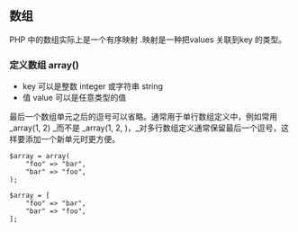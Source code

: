 ## 数组

PHP 中的数组实际上是一个有序映射 .映射是一种把values 关联到key 的类型。

### **定义数组 array\(\)**

* key 可以是整数 integer 或字符串 string 
* 值 value 可以是任意类型的值

最后一个数组单元之后的逗号可以省略。通常用于单行数组定义中，例如常用 _array\(1, 2\) _而不是 _array\(1, 2, \)，_对多行数组定义通常保留最后一个逗号，这样要添加一个新单元时更方便。

```
$array = array(
    "foo" => "bar",
    "bar" => "foo",
);

$array = [
    "foo" => "bar",
    "bar" => "foo",
];
```



